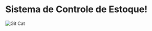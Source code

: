 # Sistema de Controle de Estoque!

![Git Cat](https://tenor.com/pt-BR/view/bug-acadgild-bug-acadgild-developer-tester-gif-15805270)
